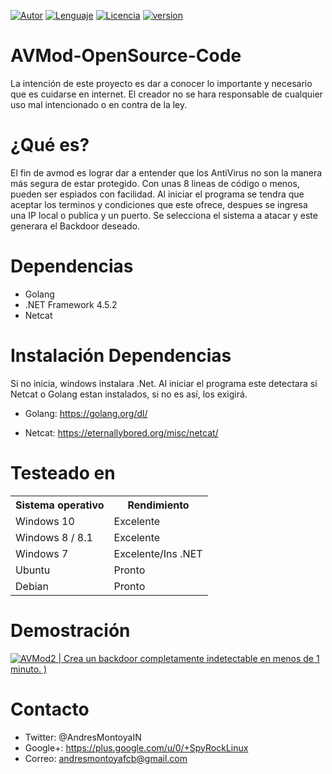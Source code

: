 [![Autor](https://img.shields.io/badge/Autor-Andr%C3%A9s%20Montoya-blue.svg)]()
[![Lenguaje](https://img.shields.io/badge/C%23-2017-yellow.svg)]()
[![Licencia](https://img.shields.io/badge/Licencia-GPL--3.0-green.svg)]()
[![version](https://img.shields.io/badge/Version-2.0-red.svg)]()
# AVMod-OpenSource-Code

La intención de este proyecto es dar a conocer lo importante y necesario que es cuidarse en internet. El creador no se hara responsable de cualquier uso mal intencionado o en contra de la ley.

# ¿Qué es?

El fin de avmod es lograr dar a entender que los AntiVirus no son la manera más segura de estar protegido. Con unas 8 lineas de código o menos, pueden ser espiados con facilidad. Al iniciar el programa se tendra que aceptar los terminos y condiciones que este ofrece, despues se ingresa una IP local o publica y un puerto. Se selecciona el sistema a atacar y este generara el Backdoor deseado.

# Dependencias

- Golang
- .NET Framework 4.5.2
- Netcat

# Instalación Dependencias

Si no inicia, windows instalara .Net. Al iniciar el programa este detectara si Netcat o Golang estan instalados, si no es así, los exigirá.

- Golang: https://golang.org/dl/

- Netcat: https://eternallybored.org/misc/netcat/


# Testeado en 

<table>
    <tr>
        <th>Sistema operativo</th>
        <th> Rendimiento </th>
    </tr>
    <tr>
        <td>Windows 10</td>
        <td> Excelente </td>
    </tr>
    <tr>
        <td>Windows 8 / 8.1</td>
        <td> Excelente</td>
    </tr>
    <tr>
        <td>Windows 7</td>
        <td> Excelente/Ins .NET </td>
    </tr>
    <tr>
        <td>Ubuntu</td>
        <td> Pronto </td>
    </tr>
    <tr>
        <td>Debian</td>
        <td> Pronto </td>
    </tr>
</table>

# Demostración

[![AVMod2 | Crea un backdoor completamente indetectable en menos de 1 minuto. )](https://s29.postimg.org/e2brrl4iv/Capture.png)](https://www.youtube.com/watch?v=r2AZSEqbFpQ&feature=youtu.be "AVMod2 | Crea un backdoor completamente indetectable en menos de 1 minuto.")

# Contacto

- Twitter: @AndresMontoyaIN
- Google+: https://plus.google.com/u/0/+SpyRockLinux
- Correo: andresmontoyafcb@gmail.com
